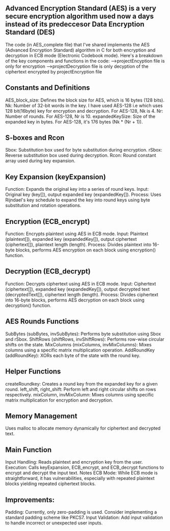 
Advanced Encryption Standard (AES) is a very secure encryption algorithm used now a days instead of its predeccesor Data Encryption Standard (DES)
-

The code (in AES_complete file) that I've shared implements the AES (Advanced Encryption Standard) algorithm in C for both encryption and decryption in ECB mode (Electronic Codebook mode). Here's a breakdown of the key components and functions in the code:
-->projectEncyption file is only for encryption
-->projectDecryption file is only decyption of the ciphertext encrypted by projectEncryption file 

Constants and Definitions
-------------------------
AES_block_size: Defines the block size for AES, which is 16 bytes (128 bits).
Nk: Number of 32-bit words in the key. I have used AES-128 i.e which uses 128 bit(16byte) key for encryption and decryption. For AES-128, Nk is 4.
Nr: Number of rounds. For AES-128, Nr is 10.
expandedKeySize: Size of the expanded key in bytes. For AES-128, it's 176 bytes (Nk * (Nr + 1)).

S-boxes and Rcon
----------------
Sbox: Substitution box used for byte substitution during encryption.
rSbox: Reverse substitution box used during decryption.
Rcon: Round constant array used during key expansion.

Key Expansion (keyExpansion)
----------------------------
Function: Expands the original key into a series of round keys.
Input: Original key (key[]), output expanded key (expandedKey[]).
Process: Uses Rijndael's key schedule to expand the key into round keys using byte substitution and rotation operations.

Encryption (ECB_encrypt)
------------------------
Function: Encrypts plaintext using AES in ECB mode.
Input: Plaintext (plaintext[]), expanded key (expandedKey[]), output ciphertext (ciphertext[]), plaintext length (length).
Process: Divides plaintext into 16-byte blocks, performs AES encryption on each block using encryption() function.

Decryption (ECB_decrypt)
------------------------
Function: Decrypts ciphertext using AES in ECB mode.
Input: Ciphertext (ciphertext[]), expanded key (expandedKey[]), output decrypted text (decryptedText[]), ciphertext length (length).
Process: Divides ciphertext into 16-byte blocks, performs AES decryption on each block using decryption() function.

AES Rounds Functions
--------------------
SubBytes (subBytes, invSubBytes): Performs byte substitution using Sbox and rSbox.
ShiftRows (shiftRows, invShiftRows): Performs row-wise circular shifts on the state.
MixColumns (mixColumns, invMixColumns): Mixes columns using a specific matrix multiplication operation.
AddRoundKey (addRoundKey): XORs each byte of the state with the round key.

Helper Functions
----------------
createRoundkey: Creates a round key from the expanded key for a given round.
left_shift, right_shift: Perform left and right circular shifts on rows respectively.
mixColumn, invMixColumn: Mixes columns using specific matrix multiplication for encryption and decryption.

Memory Management
-----------------
Uses malloc to allocate memory dynamically for ciphertext and decrypted text.

Main Function
-------------
Input Handling: Reads plaintext and encryption key from the user.
Execution: Calls keyExpansion, ECB_encrypt, and ECB_decrypt functions to encrypt and decrypt the input text.
Notes
ECB Mode: While ECB mode is straightforward, it has vulnerabilities, especially with repeated plaintext blocks yielding repeated ciphertext blocks.

  Improvements:
  ------------
Padding: Currently, only zero-padding is used. Consider implementing a standard padding scheme like PKCS7.
Input Validation: Add input validation to handle incorrect or unexpected user inputs.
